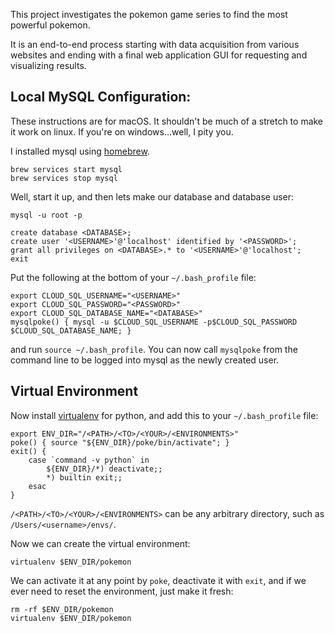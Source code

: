 This project investigates the pokemon game series to find
the most powerful pokemon.

It is an end-to-end process starting with data acquisition from various
websites and ending with a final web application GUI for requesting and
visualizing results.


## Local MySQL Configuration:

These instructions are for macOS. It shouldn't be much of a stretch to make it
work on linux. If you're on windows...well, I pity you.

I installed mysql using [homebrew](https://brew.sh/).

```
brew services start mysql
brew services stop mysql
```

Well, start it up, and then lets make our database and database user:

```
mysql -u root -p
```

```
create database <DATABASE>;
create user '<USERNAME>'@'localhost' identified by '<PASSWORD>';
grant all privileges on <DATABASE>.* to '<USERNAME>'@'localhost';
exit
```
Put the following at the bottom of your `~/.bash_profile` file:

```
export CLOUD_SQL_USERNAME="<USERNAME>"
export CLOUD_SQL_PASSWORD="<PASSWORD>"
export CLOUD_SQL_DATABASE_NAME="<DATABASE>"
mysqlpoke() { mysql -u $CLOUD_SQL_USERNAME -p$CLOUD_SQL_PASSWORD $CLOUD_SQL_DATABASE_NAME; }
```

and run `source ~/.bash_profile`. You can now call `mysqlpoke` from the command line to be logged into mysql as the newly created user.

## Virtual Environment

Now install [virtualenv](https://virtualenv.pypa.io) for python, and add this to your `~/.bash_profile` file:

```
export ENV_DIR="/<PATH>/<TO>/<YOUR>/<ENVIRONMENTS>"
poke() { source "${ENV_DIR}/poke/bin/activate"; }
exit() {
    case `command -v python` in
        ${ENV_DIR}/*) deactivate;;
        *) builtin exit;;
    esac
}
```

`/<PATH>/<TO>/<YOUR>/<ENVIRONMENTS>` can be any arbitrary directory, such as `/Users/<username>/envs/`.

Now we can create the virtual environment:
```
virtualenv $ENV_DIR/pokemon
```

We can activate it at any point by `poke`, deactivate it with `exit`, and if we ever need to reset the environment, just make it fresh:

```
rm -rf $ENV_DIR/pokemon
virtualenv $ENV_DIR/pokemon
```
